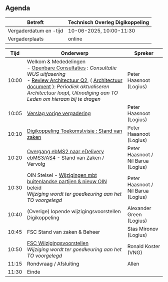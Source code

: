 

## Agenda

| Betreft                | Technisch Overleg Digikoppeling |
| ---------------------- | ------------------------------- |
| Vergaderdatum en -tijd | 10-06-2025, 10:00-11:30        |
| Vergaderplaats         | online |                         |

| Tijd | Onderwerp |Spreker|
| --- | --- | --- |  
| 10:00| Welkom & Mededelingen   <BR>- [Openbare Consultaties](https://github.com/Logius-standaarden/Openbare-Consultaties) :  _Consultatie WUS uitfasering_ <BR>- [Review Architectuur Q2](https://gitdocumentatie.logius.nl/publicatie/dk/roadmap/2024-2025/#periodiek-actualiseren-architectuur), ( [Architectuur document](https://github.com/Logius-standaarden/Digikoppeling-Architectuur) ):  _Periodiek aktualiseren Architectuur loopt, Uitnodiging aan TO Leden om hieraan bij te dragen_ |    Peter Haasnoot (Logius) |
| 10:05| [Verslag vorige vergadering](https://github.com/Logius-standaarden/Overleg/blob/main/Digikoppeling/2025-03-19/2025-03-19%20%20Verslag%20TO%20Digikoppeling%20v1.0..pdf)       |    Peter Haasnoot (Logius) |
| 10:10 | [Digikoppeling Toekomstvisie : Stand van zaken](#digikoppeling-toekomstvisie--scope-en-inzetgebied) <BR>| Peter Haasnoot (Logius) | 
| 10:20  | [Overgang ebMS2 naar eDelivery ebMS3/AS4](#overgang-ebms2-naar-edelivery-ebms3as4) - Stand van Zaken / Vervolg  | Peter Haasnoot / Nil Barua (Logius)| 
| 10:30  | OIN Stelsel - [Wijzigingen mbt buitenlandse partijen & nieuw OIN beleid](https://github.com/Logius-standaarden/OIN-Stelsel/pull/27)<BR>_Wijziging wordt ter goedkeuring aan het TO voorgelegd_ | Peter Haasnoot  / Nil Barua (Logius)|
|10:40| (Overige) lopende wijzigingsvoorstellen Digikoppeling | Alexander Green (Logius)|
|10:45| FSC Stand van zaken & Beheer | Stas Mironov (Logius)|
|10:50 | [FSC Wijzigingsvoorstellen](https://github.com/Logius-standaarden/Overleg/blob/main/Digikoppeling/2025-06-10/intro.md#fsc-wijzigingsvoorstellen) <BR> _Wijziging wordt ter goedkeuring aan het TO voorgelegd_ | Ronald Koster (VNG)  |
|11:15  | Rondvraag / Afsluiting | Allen | 
|11:30 | Einde |
